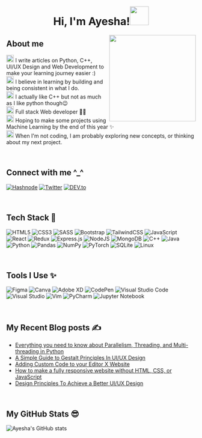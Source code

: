<!--
**AyeshaSahar/AyeshaSahar** is a ✨ _special_ ✨ repository because its `README.md` (this file) appears on your GitHub profile.

Here are some ideas to get you started:

- 🔭 I’m currently working on ...
- 🌱 I’m currently learning ...
- 👯 I’m looking to collaborate on ...
- 🤔 I’m looking for help with ...
- 💬 Ask me about ...
- 📫 How to reach me: ...
- 😄 Pronouns: ...
- ⚡ Fun fact: ...
-->
<h1 align="center">Hi, I'm Ayesha!<img src="https://media.giphy.com/media/mGcNjsfWAjY5AEZNw6/giphy.gif" width="50"></h1>
<img align='right' src="https://acegif.com/wp-content/uploads/cat-typing-2.gif" width="230">

## About me
<img height="20" src="https://acegif.com/wp-content/uploads/2020/b72nv6/partyparrt-30.gif"> I write articles on Python, C++, UI/UX Design and Web Development to make your learning journey easier :)<br>
<img height="20" src="https://acegif.com/wp-content/uploads/2020/b72nv6/partyparrt-30.gif"> I believe in learning by building and being consistent in what I do. <br>
<img height="20" src="https://acegif.com/wp-content/uploads/2020/b72nv6/partyparrt-30.gif"> I actually like C++ but not as much as I like python though😉<br>
<img height="20" src="https://acegif.com/wp-content/uploads/2020/b72nv6/partyparrt-30.gif"> Full stack Web developer 👩‍💻 <br>
<img height="20" src="https://acegif.com/wp-content/uploads/2020/b72nv6/partyparrt-30.gif"> Hoping to make some projects using Machine Learning by the end of this year ✨<br>
<img height="20" src="https://acegif.com/wp-content/uploads/2020/b72nv6/partyparrt-30.gif"> When I'm not coding, I am probably exploring new concepts, or thinking about my next project. 

<br>

## Connect with me ^_^ 

[<img alt="Hashnode" src="https://img.shields.io/badge/Hashnode-2962FF?style=for-the-badge&logo=hashnode&logoColor=white" />](https://thecodingcompany.hashnode.dev/)
[<img alt="Twitter" src="https://img.shields.io/badge/Twitter-1DA1F2?style=for-the-badge&logo=twitter&logoColor=white" />](https://twitter.com/IAyeshaSahar)
[<img alt="DEV.to" src="https://img.shields.io/badge/dev.to-0A0A0A?style=for-the-badge&logo=dev.to&logoColor=white" />](https://dev.to/iayeshasahar)

<br>

## Tech Stack 🚀
![HTML5](https://img.shields.io/badge/html5-%23E34F26.svg?style=for-the-badge&logo=html5&logoColor=white)
![CSS3](https://img.shields.io/badge/css3-%231572B6.svg?style=for-the-badge&logo=css3&logoColor=white)
![SASS](https://img.shields.io/badge/SASS-hotpink.svg?style=for-the-badge&logo=SASS&logoColor=white)
![Bootstrap](https://img.shields.io/badge/bootstrap-%23563D7C.svg?style=for-the-badge&logo=bootstrap&logoColor=white)
![TailwindCSS](https://img.shields.io/badge/tailwindcss-%2338B2AC.svg?style=for-the-badge&logo=tailwind-css&logoColor=white)
![JavaScript](https://img.shields.io/badge/javascript-%23323330.svg?style=for-the-badge&logo=javascript&logoColor=%23F7DF1E)
![React](https://img.shields.io/badge/react-%2320232a.svg?style=for-the-badge&logo=react&logoColor=%2361DAFB)
![Redux](https://img.shields.io/badge/redux-%23593d88.svg?style=for-the-badge&logo=redux&logoColor=white)
![Express.js](https://img.shields.io/badge/express.js-%23404d59.svg?style=for-the-badge&logo=express&logoColor=%2361DAFB)
![NodeJS](https://img.shields.io/badge/node.js-6DA55F?style=for-the-badge&logo=node.js&logoColor=white)
![MongoDB](https://img.shields.io/badge/MongoDB-%234ea94b.svg?style=for-the-badge&logo=mongodb&logoColor=white)
![C++](https://img.shields.io/badge/c++-%2300599C.svg?style=for-the-badge&logo=c%2B%2B&logoColor=white)
![Java](https://img.shields.io/badge/java-%23ED8B00.svg?style=for-the-badge&logo=java&logoColor=white)
![Python](https://img.shields.io/badge/python-3670A0?style=for-the-badge&logo=python&logoColor=ffdd54)
![Pandas](https://img.shields.io/badge/pandas-%23150458.svg?style=for-the-badge&logo=pandas&logoColor=white)
![NumPy](https://img.shields.io/badge/numpy-%23013243.svg?style=for-the-badge&logo=numpy&logoColor=white)
![PyTorch](https://img.shields.io/badge/PyTorch-%23EE4C2C.svg?style=for-the-badge&logo=PyTorch&logoColor=white)
![SQLite](https://img.shields.io/badge/sqlite-%2307405e.svg?style=for-the-badge&logo=sqlite&logoColor=white)
![Linux](https://img.shields.io/badge/Linux-FCC624?style=for-the-badge&logo=linux&logoColor=black)

<br>

## Tools I Use ✨

![Figma](https://img.shields.io/badge/figma-%23F24E1E.svg?style=for-the-badge&logo=figma&logoColor=white)
![Canva](https://img.shields.io/badge/Canva-%2300C4CC.svg?style=for-the-badge&logo=Canva&logoColor=white)
![Adobe XD](https://img.shields.io/badge/Adobe%20XD-470137?style=for-the-badge&logo=Adobe%20XD&logoColor=#FF61F6)
![CodePen](https://img.shields.io/badge/CodePen-white?style=for-the-badge&logo=codepen&logoColor=black)
![Visual Studio Code](https://img.shields.io/badge/Visual%20Studio%20Code-0078d7.svg?style=for-the-badge&logo=visual-studio-code&logoColor=white)
![Visual Studio](https://img.shields.io/badge/Visual%20Studio-5C2D91.svg?style=for-the-badge&logo=visual-studio&logoColor=white)
![Vim](https://img.shields.io/badge/VIM-%2311AB00.svg?style=for-the-badge&logo=vim&logoColor=white)
![PyCharm](https://img.shields.io/badge/pycharm-143?style=for-the-badge&logo=pycharm&logoColor=black&color=black&labelColor=green)
![Jupyter Notebook](https://img.shields.io/badge/jupyter-%23FA0F00.svg?style=for-the-badge&logo=jupyter&logoColor=white)

<br>

## My Recent Blog posts ✍️

- [Everything you need to know about Parallelism, Threading, and Multi-threading in Python](https://ayeshasahar.hashnode.dev/everything-you-need-to-know-about-parallelism-threading-and-multi-threading-in-python)
- [A Simple Guide to Gestalt Principles In UI/UX Design](https://ayeshasahar.hashnode.dev/a-simple-guide-to-gestalt-principles-in-uiux-design)
- [Adding Custom Code to your Editor X Website](https://ayeshasahar.hashnode.dev/adding-custom-code-to-your-editor-x-website)
- [How to make a fully responsive website without HTML, CSS, or JavaScript](https://ayeshasahar.hashnode.dev/how-to-make-a-fully-responsive-website-without-html-css-or-javascript)
- [Design Principles To Achieve a Better UI/UX Design](https://ayeshasahar.hashnode.dev/design-principles-to-achieve-a-better-uiux-design)

<br>

## My GitHub Stats 😎
![Ayesha's GitHub stats](https://github-readme-stats.vercel.app/api?username=AyeshaSahar&theme=cobalt&show_icons=true)
